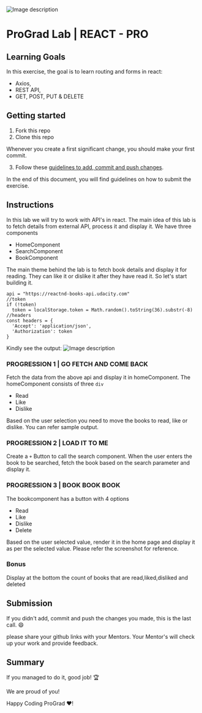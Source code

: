 ![Image description](https://i1.faceprep.in/ProGrad/prograd-logo.png)

# ProGrad Lab | REACT - PRO

## Learning Goals

In this exercise, the goal is to learn routing and forms in react:

- Axios,
- REST API,
- GET, POST, PUT & DELETE

## Getting started

1. Fork this repo
2. Clone this repo

Whenever you create a first significant change, you should make your first commit.

3. Follow these [guidelines to add, commit and push changes](https://github.com/FACEPrep-ProGrad/general-guidelines-labs-project-builders.git).

In the end of this document, you will find guidelines on how to submit the exercise.

## Instructions
In this lab we will try to work with API's in react. The main idea of this lab is to fetch details from external API, process it and display it. We have three components 
- HomeComponent
- SearchComponent
- BookComponent

The main theme behind the lab is to fetch book details and display it for reading. They can like it or dislike it after they have read it. So let's start building it.
```API DETAILS
api = "https://reactnd-books-api.udacity.com"
//token
if (!token)
  token = localStorage.token = Math.random().toString(36).substr(-8)
//headers
const headers = {
  'Accept': 'application/json',
  'Authorization': token
}
```

Kindly see the output:
![Image description](https://i1.faceprep.in/ProGrad/probook.gif)
### PROGRESSION 1 | GO FETCH AND COME BACK

Fetch the data from the above api and display it in homeComponent. The homeComponent consists of three `div`
- Read
- Like
- Dislike

Based on the user selection you need to move the books to read, like or dislike. You can refer sample output.

### PROGRESSION 2 | LOAD IT TO ME
Create a `+` Button to call the search component. When the user enters the book to be searched, fetch the book based on the search parameter and display it.

### PROGRESSION 3 | BOOK BOOK BOOK
The bookcomponent has a button with 4 options
- Read
- Like
- Dislike
- Delete

Based on the user selected value, render it in the home page and display it as per the selected value. Please refer the screenshot for reference.

### Bonus
Display at the bottom the count of books that are read,liked,disliked and deleted

## Submission

If you didn't add, commit and push the changes you made, this is the last call. :smile:

please share your github links with your Mentors. Your Mentor's will check up your work and provide feedback. 

## Summary

If you managed to do it, good job! :trophy:

We are proud of you!

Happy Coding ProGrad ❤️!

